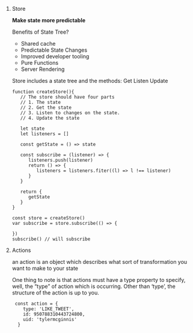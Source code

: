 
1. Store

   **Make state more predictable**
   
   Benefits of State Tree?
   * Shared cache
   * Predictable State Changes
   * Improved developer tooling
   * Pure Functions
   * Server Rendering
   
   Store includes a state tree and the methods: Get Listen Update
   ```
   function createStore(){
      // The store should have four parts
      // 1. The state
      // 2. Get the state
      // 3. Listen to changes on the state.
      // 4. Update the state
      
      let state
      let listeners = []
      
      const getState = () => state
      
      const subscribe = (listener) => {
         listeners.push(listener)
         return () => {
            listeners = listeners.fiter((l) => l !== listener)
         }
      }
      
      return {
         getState
      }
   }
   
   const store = createStore()
   var subscribe = store.subscribe(() => {

   })
   subscribe() // will subscribe
   ```
   
 2. Actions
 
    an action is an object which describes what sort of transformation you want to make to your state
   
    One thing to note is that actions must have a type property to specify, well, the “type” of action which is occurring. Other than ‘type’, the structure of the action is up to you.
   
    ```
     const action = {
        type: 'LIKE_TWEET',
        id: 950788310443724800,
        uid: 'tylermcginnis'
      }
    ```
